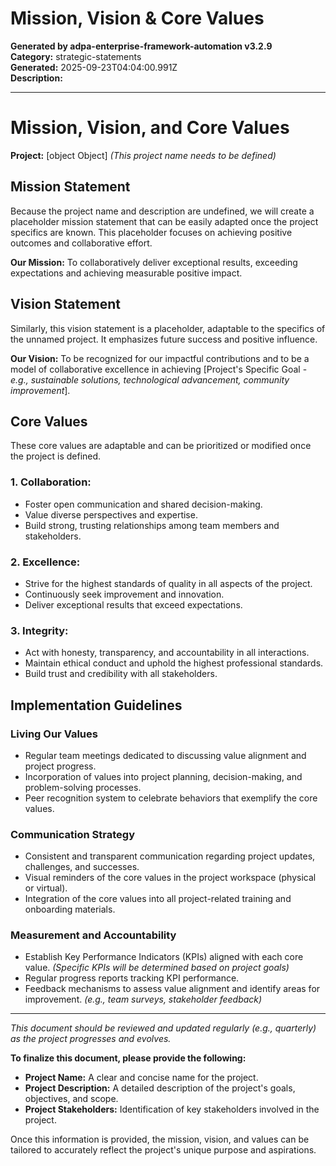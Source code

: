 # Mission, Vision & Core Values

**Generated by adpa-enterprise-framework-automation v3.2.9**  
**Category:** strategic-statements  
**Generated:** 2025-09-23T04:04:00.991Z  
**Description:** 

---

# Mission, Vision, and Core Values

**Project:**  [object Object]  *(This project name needs to be defined)*


## Mission Statement

Because the project name and description are undefined, we will create a placeholder mission statement that can be easily adapted once the project specifics are known.  This placeholder focuses on achieving positive outcomes and collaborative effort.

**Our Mission:** To collaboratively deliver exceptional results, exceeding expectations and achieving measurable positive impact.


## Vision Statement

Similarly, this vision statement is a placeholder, adaptable to the specifics of the unnamed project.  It emphasizes future success and positive influence.

**Our Vision:** To be recognized for our impactful contributions and to be a model of collaborative excellence in achieving [Project's Specific Goal -  *e.g., sustainable solutions, technological advancement, community improvement*].


## Core Values

These core values are adaptable and can be prioritized or modified once the project is defined.

### 1. **Collaboration:**
- Foster open communication and shared decision-making.
- Value diverse perspectives and expertise.
- Build strong, trusting relationships among team members and stakeholders.

### 2. **Excellence:**
- Strive for the highest standards of quality in all aspects of the project.
- Continuously seek improvement and innovation.
- Deliver exceptional results that exceed expectations.

### 3. **Integrity:**
- Act with honesty, transparency, and accountability in all interactions.
- Maintain ethical conduct and uphold the highest professional standards.
- Build trust and credibility with all stakeholders.


## Implementation Guidelines

### Living Our Values
- Regular team meetings dedicated to discussing value alignment and project progress.
- Incorporation of values into project planning, decision-making, and problem-solving processes.
- Peer recognition system to celebrate behaviors that exemplify the core values.

### Communication Strategy
- Consistent and transparent communication regarding project updates, challenges, and successes.
- Visual reminders of the core values in the project workspace (physical or virtual).
- Integration of the core values into all project-related training and onboarding materials.

### Measurement and Accountability
- Establish Key Performance Indicators (KPIs) aligned with each core value.  *(Specific KPIs will be determined based on project goals)*
- Regular progress reports tracking KPI performance.
- Feedback mechanisms to assess value alignment and identify areas for improvement.  *(e.g., team surveys, stakeholder feedback)*


---

*This document should be reviewed and updated regularly (e.g., quarterly) as the project progresses and evolves.*


**To finalize this document, please provide the following:**

* **Project Name:** A clear and concise name for the project.
* **Project Description:** A detailed description of the project's goals, objectives, and scope.
* **Project Stakeholders:**  Identification of key stakeholders involved in the project.

Once this information is provided, the mission, vision, and values can be tailored to accurately reflect the project's unique purpose and aspirations.
